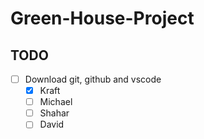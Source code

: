 # Green-House-Project

## TODO
- [ ] Download git, github and vscode
  - [x] Kraft
  - [ ] Michael
  - [ ] Shahar
  - [ ] David 
